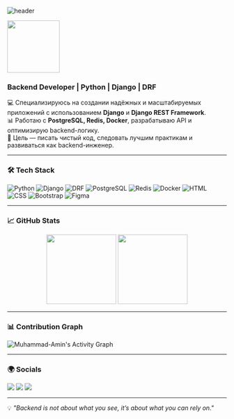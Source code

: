<!-- Баннер -->
![header](https://capsule-render.vercel.app/api?type=waving&color=0:0891b2,100:1c1917&height=200&section=header&text=Hi%20I'm%20Muhammad-Amin&fontSize=60&fontColor=fff&animation=fadeIn)

<!-- Гиф -->
<img src="https://media.giphy.com/media/hvRJCLFzcasrR4ia7z/giphy.gif" width="120"/>



### Backend Developer | Python | Django | DRF  

💻 Специализируюсь на создании надёжных и масштабируемых приложений с использованием **Django** и **Django REST Framework**.  
📊 Работаю с **PostgreSQL, Redis, Docker**, разрабатываю API и оптимизирую backend-логику.  
🎯 Цель — писать чистый код, следовать лучшим практикам и развиваться как backend-инженер.  

---

### 🛠️ Tech Stack  
![Python](https://img.shields.io/badge/Python-3776AB?style=for-the-badge&logo=python&logoColor=white)
![Django](https://img.shields.io/badge/Django-092E20?style=for-the-badge&logo=django&logoColor=white)
![DRF](https://img.shields.io/badge/Django_REST-ff1709?style=for-the-badge&logo=django&logoColor=white)
![PostgreSQL](https://img.shields.io/badge/PostgreSQL-316192?style=for-the-badge&logo=postgresql&logoColor=white)
![Redis](https://img.shields.io/badge/Redis-DC382D?style=for-the-badge&logo=redis&logoColor=white)
![Docker](https://img.shields.io/badge/Docker-2496ED?style=for-the-badge&logo=docker&logoColor=white)
![HTML](https://img.shields.io/badge/HTML5-e34f26?style=for-the-badge&logo=html5&logoColor=white)
![CSS](https://img.shields.io/badge/CSS3-1572b6?style=for-the-badge&logo=css3&logoColor=white)
![Bootstrap](https://img.shields.io/badge/Bootstrap-7952B3?style=for-the-badge&logo=bootstrap&logoColor=white)
![Figma](https://img.shields.io/badge/Figma-F24E1E?style=for-the-badge&logo=figma&logoColor=white)

---

### 📈 GitHub Stats  
<p align="center">
  <img src="https://github-readme-stats.vercel.app/api?username=Muhammad-Amin&show_icons=true&theme=tokyonight&hide_border=true" height="160"/>
  <img src="https://github-readme-streak-stats.herokuapp.com/?user=Muhammad-Amin&theme=tokyonight&hide_border=true" height="160"/>
</p>

---

### 📊 Contribution Graph  
![Muhammad-Amin's Activity Graph](https://github-readme-activity-graph.vercel.app/graph?username=Muhammad-Amin&bg_color=1c1917&color=ffffff&line=0891b2&point=0891b2&area=true&hide_border=true)

---

### 🌍 Socials  
<a href="https://www.github.com/Muhammad-Amin" target="_blank"><img src="https://img.shields.io/badge/GitHub-100000?style=for-the-badge&logo=github&logoColor=white"/></a>
<a href="https://www.linkedin.com/in/muhammad-amin/" target="_blank"><img src="https://img.shields.io/badge/LinkedIn-0A66C2?style=for-the-badge&logo=linkedin&logoColor=white"/></a>
<a href="https://www.stackoverflow.com/users/22107952/muhammad-amin" target="_blank"><img src="https://img.shields.io/badge/StackOverflow-FE7A16?style=for-the-badge&logo=stackoverflow&logoColor=white"/></a>

---

💡 *"Backend is not about what you see, it’s about what you can rely on."*

